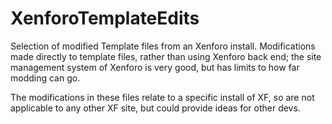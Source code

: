 # XenforoTemplateEdits
Selection of modified Template files from an Xenforo install.  Modifications made directly to template files, rather than using Xenforo back end; the site management system of Xenforo is very good, but has limits to how far modding can go.  

The modifications in these files relate to a specific install of XF, so are not applicable to any other XF site, but could provide ideas for other devs.
